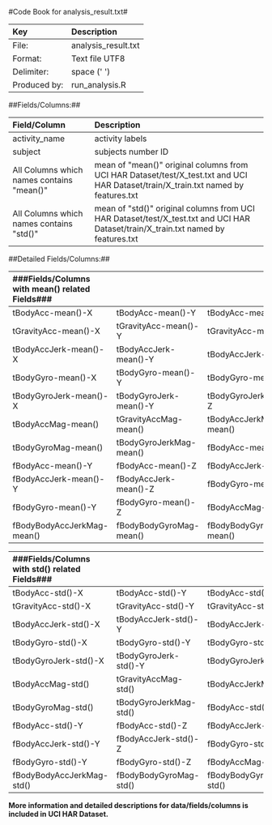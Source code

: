 #Code Book for analysis_result.txt#

|Key          |Description         |
|:----------- |:------------------ |     
|File:        |analysis_result.txt |
|Format:      |Text file UTF8      |
|Delimiter:   |space (' ')         |
|Produced by: |run_analysis.R      |


##Fields/Columns:##

|Field/Column    |Description                   |
|:-------------- |:-----------------------------|
|activity_name   | activity labels              |
|subject         | subjects number ID           |
|All Columns which names contains "mean()" | mean of "mean()" original columns from UCI HAR Dataset/test/X_test.txt and UCI HAR Dataset/train/X_train.txt named by features.txt|
|All Columns which names contains "std()"  | mean of "std()" original columns from UCI HAR Dataset/test/X_test.txt and UCI HAR Dataset/train/X_train.txt named by features.txt|

##Detailed Fields/Columns:##

|###Fields/Columns with mean() related Fields### |||
|:-------------------------- |:-------------------------- |:-------------------------- |
|tBodyAcc-mean()-X           |tBodyAcc-mean()-Y           |tBodyAcc-mean()-Z           |
|tGravityAcc-mean()-X        |tGravityAcc-mean()-Y        |tGravityAcc-mean()-Z       | 
|tBodyAccJerk-mean()-X       |tBodyAccJerk-mean()-Y       |tBodyAccJerk-mean()-Z|
|tBodyGyro-mean()-X          |tBodyGyro-mean()-Y          |tBodyGyro-mean()-Z    |      
|tBodyGyroJerk-mean()-X      |tBodyGyroJerk-mean()-Y      |tBodyGyroJerk-mean()-Z      |
|tBodyAccMag-mean()          |tGravityAccMag-mean()       |tBodyAccJerkMag-mean()      |
|tBodyGyroMag-mean()         |tBodyGyroJerkMag-mean()     |fBodyAcc-mean()-X           |
|fBodyAcc-mean()-Y           |fBodyAcc-mean()-Z           |fBodyAccJerk-mean()-X       |
|fBodyAccJerk-mean()-Y       |fBodyAccJerk-mean()-Z       |fBodyGyro-mean()-X          |
|fBodyGyro-mean()-Y          |fBodyGyro-mean()-Z          |fBodyAccMag-mean()          |
|fBodyBodyAccJerkMag-mean()  |fBodyBodyGyroMag-mean()     |fBodyBodyGyroJerkMag-mean() |

|###Fields/Columns with std() related Fields### |||
|:-------------------------- |:-------------------------- |:-------------------------- |
|tBodyAcc-std()-X            |tBodyAcc-std()-Y            |tBodyAcc-std()-Z            |
|tGravityAcc-std()-X         |tGravityAcc-std()-Y         |tGravityAcc-std()-Z         |
|tBodyAccJerk-std()-X        |tBodyAccJerk-std()-Y        |tBodyAccJerk-std()-Z        |
|tBodyGyro-std()-X           |tBodyGyro-std()-Y           |tBodyGyro-std()-Z           |
|tBodyGyroJerk-std()-X       |tBodyGyroJerk-std()-Y       |tBodyGyroJerk-std()-Z       |
|tBodyAccMag-std()           |tGravityAccMag-std()        |tBodyAccJerkMag-std()       |
|tBodyGyroMag-std()          |tBodyGyroJerkMag-std()      |fBodyAcc-std()-X            |
|fBodyAcc-std()-Y            |fBodyAcc-std()-Z            |fBodyAccJerk-std()-X        |
|fBodyAccJerk-std()-Y        |fBodyAccJerk-std()-Z        |fBodyGyro-std()-X           |
|fBodyGyro-std()-Y           |fBodyGyro-std()-Z           |fBodyAccMag-std()           |
|fBodyBodyAccJerkMag-std()   |fBodyBodyGyroMag-std()      |fBodyBodyGyroJerkMag-std() |
 
 **More information and detailed descriptions for data/fields/columns is included in UCI HAR Dataset.**
 
